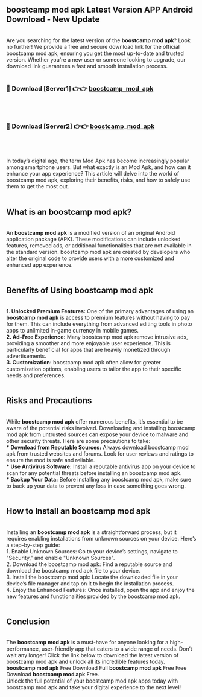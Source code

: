## boostcamp mod apk Latest Version APP Android Download - New Update
<br>
Are you searching for the latest version of the <strong>boostcamp mod apk</strong>? Look no further! We provide a free and secure download link for the official boostcamp mod apk, ensuring you get the most up-to-date and trusted version. Whether you're a new user or someone looking to upgrade, our download link guarantees a fast and smooth installation process.
<br>
<br>
<h3>🔴 Download [Server1] 👉👉 <a href="https://modyolo.store/boostcamp+mod+apk">boostcamp_mod_apk</a></h3><br>
<br>
<h3>🔴 Download [Server2] 👉👉 <a href="https://modyolo.store/boostcamp+mod+apk">boostcamp_mod_apk</a></h3><br>
<br>
<br>
In today’s digital age, the term Mod Apk has become increasingly popular among smartphone users. But what exactly is an Mod Apk, and how can it enhance your app experience? This article will delve into the world of boostcamp mod apk, exploring their benefits, risks, and how to safely use them to get the most out.
<br>
<br>
<h2>What is an boostcamp mod apk?</h2>
<br>
An <strong>boostcamp mod apk</strong> is a modified version of an original Android application package (APK). These modifications can include unlocked features, removed ads, or additional functionalities that are not available in the standard version. boostcamp mod apk are created by developers who alter the original code to provide users with a more customized and enhanced app experience.
<br>
<br>
<h2>Benefits of Using boostcamp mod apk</h2>
<br>
<strong> 1. Unlocked Premium Features:</strong> One of the primary advantages of using an <strong>boostcamp mod apk</strong> is access to premium features without having to pay for them. This can include everything from advanced editing tools in photo apps to unlimited in-game currency in mobile games.
<br>
<strong> 2. Ad-Free Experience:</strong> Many boostcamp mod apk remove intrusive ads, providing a smoother and more enjoyable user experience. This is particularly beneficial for apps that are heavily monetized through advertisements.
<br>
<strong> 3. Customization:</strong> boostcamp mod apk often allow for greater customization options, enabling users to tailor the app to their specific needs and preferences.
<br>
<br>
<h2>Risks and Precautions</h2>
<br>
While <strong>boostcamp mod apk</strong> offer numerous benefits, it’s essential to be aware of the potential risks involved. Downloading and installing boostcamp mod apk from untrusted sources can expose your device to malware and other security threats. Here are some precautions to take:
<br>
<strong> * Download from Reputable Sources:</strong> Always download boostcamp mod apk from trusted websites and forums. Look for user reviews and ratings to ensure the mod is safe and reliable.
<br>
<strong> * Use Antivirus Software:</strong> Install a reputable antivirus app on your device to scan for any potential threats before installing an boostcamp mod apk.
<br>
<strong> * Backup Your Data:</strong> Before installing any boostcamp mod apk, make sure to back up your data to prevent any loss in case something goes wrong.
<br>
<br>
<h2>How to Install an boostcamp mod apk</h2>
<br>
Installing an <strong>boostcamp mod apk</strong> is a straightforward process, but it requires enabling installations from unknown sources on your device. Here’s a step-by-step guide:
<br>
 1. Enable Unknown Sources: Go to your device’s settings, navigate to "Security," and enable "Unknown Sources".
<br>
 2. Download the boostcamp mod apk: Find a reputable source and download the boostcamp mod apk file to your device.
<br>
 3. Install the boostcamp mod apk: Locate the downloaded file in your device’s file manager and tap on it to begin the installation process.
<br>
 4. Enjoy the Enhanced Features: Once installed, open the app and enjoy the new features and functionalities provided by the boostcamp mod apk.
<br>
<br>
<h2><strong>Conclusion</strong></h2>
<br>
The <strong>boostcamp mod apk</strong> is a must-have for anyone looking for a high-performance, user-friendly app that caters to a wide range of needs. Don’t wait any longer! Click the link below to download the latest version of boostcamp mod apk and unlock all its incredible features today.
<br>
<strong>boostcamp mod apk</strong> Free Download Full <strong>boostcamp mod apk</strong> Free Free Download <strong>boostcamp mod apk</strong> Free.
<br>
Unlock the full potential of your boostcamp mod apk apps today with boostcamp mod apk and take your digital experience to the next level!